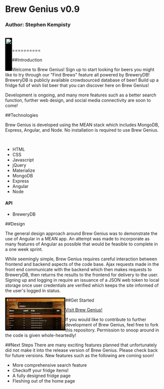 
# Brew Genius v0.9
### Author: Stephen Kempisty
<br>

<img src="public/assets/img/home_screenshot.png" align="left" style="background:black; height:100px; border: 3px solid black"/>

<br>


==========

##Introduction

Welcome to Brew Genius! Sign up to start looking for beers you might like to try through our "Find Brews" feature all powered by BreweryDB! BreweryDB is publicly available crowdsourced database of beer! Build up a fridge full of wish list beer that you can discover here on Brew Genius!

Development is ongoing, and many more features such as a better search function, further
web design, and social media connectivity are soon to come!
 
##Technologies

Brew Genius is developed using the MEAN stack which includes MongoDB, Express,
Angular, and Node. No installation is required to use Brew Genius.

&nbsp;

- HTML
- CSS 
- Javascript
- jQuery
- Materialize
- MongoDB
- Express
- Angular
- Node

#### API
- BreweryDB 

##Design

The general design approach around Brew Genius was to demonstrate the use of Angular in a MEAN app. An attempt was made to incorporate as many features of Angular as possible that would be 
feasible to complete in a one week sprint. 

While seemingly simple, Brew Genius requires careful interaction between frontend and backend aspects of the code base. Ajax requests made in the front end communicate with the backend which then makes requests to BreweryDB, then returns the results to the frontend for delivery to the user. Signing up and logging in require an issuance of a JSON web token to local storage once user credentials are verified which keeps the site informed of the user's logged in status.

<img src="public/assets/img/search_screenshot.png" align="left" style="background:black; height:100px; border: 3px solid black"/>

##Get Started

<a href="https://fierce-journey-62903.herokuapp.com/">Visit Brew Genius!</a>

If you would like to contribute to further development of Brew Genius, feel free to fork this repository. Permission to snoop around in the code is given whole-heartedly!


##Next Steps
There are many exciting features planned that unfortunately did not make it into the release version of Brew Genius. Please check back for future versions. New features such as the following are coming soon!

- More comprehensive search feature
- Checkoff your fridge items!
- A fully designed fridge page
- Fleshing out of the home page
